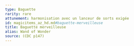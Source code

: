 ```yaml
---
type: Baguette
rarity: rare
attunement: harmonisation avec un lanceur de sorts exigée
id: magicitems_az_hd.md#baguette-merveilleuse
title: Baguette merveilleuse
alias: Wand of Wonder
source: (CDC p147)
---
```



